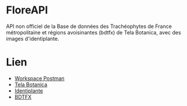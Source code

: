 # FloreAPI

API non officiel de la Base de données des Trachéophytes de France métropolitaine et régions avoisinantes (bdtfx) de Tela Botanica, avec des images d'identiplante.

# Lien

- [Workspace Postman](https://elements.getpostman.com/redirect?entityId=21084913-a3dd929b-bfde-416d-89e0-91cf3a01270e&entityType=collection)
- [Tela Botanica](https://www.tela-botanica.org/)
- [Identiplante](https://www.tela-botanica.org/appli:identiplante)
- [BDTFX](http://referentiels.tela-botanica.org/referentiel/index.php?module=Informations&ref=bdtfx)
